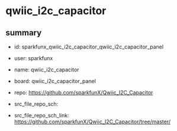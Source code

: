 # qwiic_i2c_capacitor
 
## summary 
* id: sparkfunx_qwiic_i2c_capacitor_qwiic_i2c_capacitor_panel
* user: sparkfunx
* name: qwiic_i2c_capacitor
* board: qwiic_i2c_capacitor_panel
* repo: https://github.com/sparkfunX/Qwiic_I2C_Capacitor



* src_file_repo_sch: 
* src_file_repo_sch_link: https://github.com/sparkfunX/Qwiic_I2C_Capacitor/tree/master/






